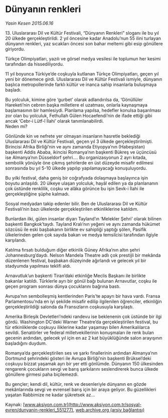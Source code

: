 # Dünyanın renkleri

*Yasin Kesen 2015.06.16*

<div class="pNewsDetailMainContent" itemprop="articleBody">
 <p>
  13. Uluslararası Dil ve Kültür Festivali, “Dünyanın Renkleri” sloganı ile bu yıl 20 ülkede gerçekleştirildi. 2 yıl öncesine kadar Anadolu’nun 55 ilini turlayan dünyanın renkleri, yaz sıcakları öncesi son bahar meltemi gibi esip gönüllere giriyordu.
 </p>
 <p>
  Türkçe Olimpiyatları, yazılı ve görsel medya vesilesi ile toplumun her kesimi tarafından da hissediliyordu.
 </p>
 <p>
  11 yıl boyunca Türkiye’de coşkuyla kutlanan Türkçe Olimpiyatları, geçen yıl yeni bir dönemece girdi. Uluslararası Dil ve Kültür Festivali ismiyle, dünyanın başlıca metropollerinde farklı kültür ve inanca sahip insanlarla buluşmaya başladı.
 </p>
 <p>
  Bu yolculuk, kimine göre ‘gurbet’ olarak adlandırılsa da, ‘Gönüllüler Hareketi’nin cebren başka milletlere el uzatması, onlarla kaynaşmaya başlamasının bir hamlesiydi. Planlama yapılsa, hedefler konulsa başarılması zor olan bu yolculuk, Fethullah Gülen Hocaefendi’nin de ifade ettiği gibi ancak ‘Cebr-i Lütf-î İlahi’ olarak tanımlanabilirdi.
  <br>
   Neden mi?
  </br>
 </p>
 <p>
  Gönlünde kin ve nefrete yer olmayan insanların hasretle beklediği Uluslararası Dil ve Kültür Festivali, geçen yıl 3 ülkede gerçekleştirilmişti. Birincisi Afrika Birliği’nin ve aynı zamanda Etiyopya’nın (Habeşistan) başkenti Addis Ababa, ikincisi Romanya’nın başkenti Bükreş ve üçüncüsü ise Almanya’nın Düsseldorf şehri.... Bu organizasyonun 2 ayrı kıtada, sembolik yönüyle öne çıkmış şehirlerde en üst düzeyde misafir edilmesi sonrasında bu yıl 5-10 ülkede yapılıp yapılamayacağı konuşuluyordu.
 </p>
 <p>
  Bu yılki festival, daha geniş bir coğrafyada dolaşmaya başlayınca işin boyutu anlaşıldı. 20 ülkeye ulaşan yolculuk, hayâl edilen ya da planlananın çok üstünde renklilik, coşku ve alâka görünce bu işin Sevk-i İlahi ile gerçekleştiğine şüphe kalmadı.
 </p>
 <p>
  Sosyal medyadan takip edenler bilir. Ben de Uluslararası Dil ve Kültür Festivali’nin bazı ülkelerde gerçekleştirilen etkinliklerine katıldım.
 </p>
 <p>
  Bunlardan ilki, gülen insanlar diyarı Tayland’ın ‘Melekler Şehri’ olarak bilinen başkenti Bangkok’taydı. Tayland Kralı’nın yeğeni ve aynı zamanda hükümet sözcüsü ile eski başbakanın birlikte ev sahipliği yaptığı şölen, Pasifik ülkelerinden gelen çok sayıda bakan ve medya temsilcisi tarafından ilgiyle karşılandı.
 </p>
 <p>
  Katılma fırsatı bulduğum diğer etkinlik Güney Afrika’nın altın şehri Johannesburg’daydı. Nelson Mandela Theatre adlı çok prestijli bir mekânda düzenlenen festival, başbakan düzeyinde ağırlandı ve gelecek yıl bir stadyumda yapılması teklifi aldı.
 </p>
 <p>
  Arnavutluk’un başkenti Tiran’daki etkinliğe Meclis Başkanı ile birlikte bakanlar katıldı. Türklerle ayrı bir gönül bağı bulunan Arnavutlar, coşku ile geçen program sonrası dünya çocuklarını bağrına bastı.
 </p>
 <p>
  Avrupa’nın sembolleşmiş kentlerinden Paris’te apayrı bir hava vardı. Fransa Parlamentosu’nda en iyi şekilde misafir edilip ilgilenilen öğrenciler, etkinliğin gerçekleştirildiği salonda da Fransızların coşkusuyla karşılaştı.
 </p>
 <p>
  Amerika Birleşik Devletleri’ndeki randevu ise beklenenin çok üstünde bir ilgi gördü. Washington DC’deki Warner Theatre’da gerçekleştirilen festival, bu tür etkinliklerde coşkuyu iliklerine kadar yaşamayı bilen Amerikalılarca sevildi. Senatörler ve federal milletvekillerinin konuşmaları ile renk bulan gecenin ardından, gelecek yıl için en az 2 kat büyüklüğünde salon arayışının başladığını duydum.
 </p>
 <p>
  Romanya’da gerçekleştirilen ses ve şarkı finallerinin ardından Almanya’nın Dortmund şehrindeki gösteri ile Avrupa Birliği’nin başkenti Brüksel’deki coşkuyu bizzat yaşamak ayrı bir yer etti gönlümde. Dünyanın 150 ülkesinden rengarenk çocukların sevgi ve barış şarkılarını seslendirerek bunca ülkede gönüllere girmesi paha biçilemezdi.
 </p>
 <p>
  Bu gençler; kendi dil, kültür, renk ve desenleriyle dünyanın en gözde mekânlarında sevgi ve evrensel barış için bir araya geliyor. Bu güzellikleri yaşatan Rabbimize ne kadar şükretsek az...
 </p>
</div>


Kaynak: [www.aksiyon.com.tr](http://www.aksiyon.com.tr/sosyal-evren/dunyanin-renkleri_551277), [web.archive.org (arşiv bağlantısı)](http://web.archive.org/web/20150721125204/http://www.aksiyon.com.tr/sosyal-evren/dunyanin-renkleri_551277)
